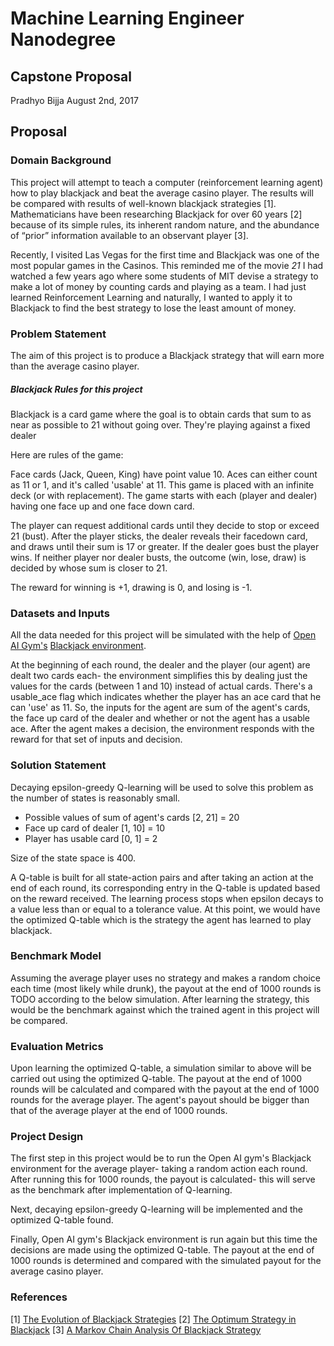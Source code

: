 # Machine Learning Engineer Nanodegree
## Capstone Proposal
Pradhyo Bijja
August 2nd, 2017

## Proposal

### Domain Background

This project will attempt to teach a computer (reinforcement learning agent) how to play blackjack and beat the average casino player. The results will be compared with results of well-known blackjack strategies [1]. Mathematicians have been researching Blackjack for over 60 years [2] because of its simple rules, its inherent random nature, and the abundance of “prior” information available to an observant player [3].

Recently, I visited Las Vegas for the first time and Blackjack was one of the most popular games in the Casinos. This reminded me of the movie *21* I had watched a few years ago where some students of MIT devise a strategy to make a lot of money by counting cards and playing as a team. I had just learned Reinforcement Learning and naturally, I wanted to apply it to Blackjack to find the best strategy to lose the least amount of money.

### Problem Statement

The aim of this project is to produce a Blackjack strategy that will earn more than the average casino player. 

##### Blackjack Rules for this project
Blackjack is a card game where the goal is to obtain cards that sum to as near as possible to 21 without going over. They're playing against a fixed dealer

Here are rules of the game:

Face cards (Jack, Queen, King) have point value 10. Aces can either count as 11 or 1, and it's called 'usable' at 11. This game is placed with an infinite deck (or with replacement). The game starts with each (player and dealer) having one face up and one face down card. 

The player can request additional cards until they decide to stop or exceed 21 (bust). After the player sticks, the dealer reveals their facedown card, and draws until their sum is 17 or greater. If the dealer goes bust the player wins. If neither player nor dealer busts, the outcome (win, lose, draw) is decided by whose sum is closer to 21.  

The reward for winning is +1, drawing is 0, and losing is -1. 

### Datasets and Inputs

All the data needed for this project will be simulated with the help of [Open AI Gym's](https://gym.openai.com/) [Blackjack environment](https://gym.openai.com/envs/Blackjack-v0). 

At the beginning of each round, the dealer and the player (our agent) are dealt two cards each- the environment simplifies this by dealing just the values for the cards (between 1 and 10) instead of actual cards. There's a usable_ace flag which indicates whether the player has an ace card that he can 'use' as 11. So, the inputs for the agent are sum of the agent's cards, the face up card of the dealer and whether or not the agent has a usable ace. After the agent makes a decision, the environment responds with the reward for that set of inputs and decision. 


### Solution Statement

Decaying epsilon-greedy Q-learning will be used to solve this problem as the number of states is reasonably small.
- Possible values of sum of agent's cards [2, 21] = 20
- Face up card of dealer [1, 10] = 10
- Player has usable card [0, 1] = 2

Size of the state space is 400.

A Q-table is built for all state-action pairs and after taking an action at the end of each round, its corresponding entry in the Q-table is updated based on the reward received. The learning process stops when epsilon decays to a value less than or equal to a tolerance value. At this point, we would have the optimized Q-table which is the strategy the agent has learned to play blackjack.

### Benchmark Model

Assuming the average player uses no strategy and makes a random choice each time (most likely while drunk), the payout at the end of 1000 rounds is TODO according to the below simulation. After learning the strategy, this would be the benchmark against which the trained agent in this project will be compared.


### Evaluation Metrics

Upon learning the optimized Q-table, a simulation similar to above will be carried out using the optimized Q-table. The payout at the end of 1000 rounds will be calculated and compared with the payout at the end of 1000 rounds for the average player. The agent's payout should be bigger than that of the average player at the end of 1000 rounds.

### Project Design

The first step in this project would be to run the Open AI gym's Blackjack environment for the average player- taking a random action each round. After running this for 1000 rounds, the payout is calculated- this will serve as the benchmark after implementation of Q-learning.

Next, decaying epsilon-greedy Q-learning will be implemented and the optimized Q-table found. 

Finally, Open AI gym's Blackjack environment is run again but this time the decisions are made using the optimized Q-table. The payout at the end of 1000 rounds is determined and compared with the simulated payout for the average casino player.


### References

[1] [The Evolution of Blackjack Strategies](https://pdfs.semanticscholar.org/e1dd/06616e2d18179da7a3643cb3faab95222c8b.pdf)
[2] [The Optimum Strategy in Blackjack](http://blackjack-square.com/site/files/Baldwin_OptimalStrategyBlackjack.35.pdf)
[3] [A Markov Chain Analysis Of Blackjack Strategy](http://inside.mines.edu/fs_home/mwakin/papers/mcbj.pdf)